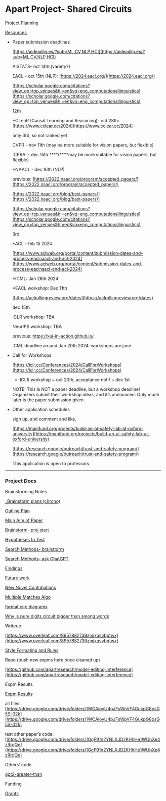 # Apart Project- Shared Circuits

[Project Planning](Apart%20Project-%20Shared%20Circuits%2045e3959d9536467ba08a6f99a756df79/Project%20Planning%203798a71e7c5d4a888cad9a7d25a1275c.md)

[Resources](Apart%20Project-%20Shared%20Circuits%2045e3959d9536467ba08a6f99a756df79/Resources%20ffd628ad9f5f4c1d8c12a4997611bbb3.md)

- Paper submission deadlines
    
    
    [https://aideadlin.es/?sub=ML,CV,NLP,HCI](https://aideadlin.es/?sub=ML,CV,NLP,HCI)
    
    AISTATS- oct 14th (variety?)
    
    EACL - oct 15th (NLP): [https://2024.eacl.org/](https://2024.eacl.org/)
    
    [https://scholar.google.com/citations?view_op=top_venues&hl=en&vq=eng_computationallinguistics](https://scholar.google.com/citations?view_op=top_venues&hl=en&vq=eng_computationallinguistics)
    
    12th
    
    *CLeaR (Causal Learning and Reasoning)- oct 28th: [https://www.cclear.cc/2024](https://www.cclear.cc/2024)
    
    only 3rd, so not ranked yet
    
    CVPR - nov 11th (may be more suitable for vision papers, but flexible)
    
    ICPRAI - dec 15th ****(****may be more suitable for vision papers, but flexible)
    
    *NAACL - dec 16th (NLP)
    
    previous: [https://2022.naacl.org/program/accepted_papers/](https://2022.naacl.org/program/accepted_papers/)
    
    [https://2022.naacl.org/blog/best-papers/](https://2022.naacl.org/blog/best-papers/)
    
    [https://scholar.google.com/citations?view_op=top_venues&hl=en&vq=eng_computationallinguistics](https://scholar.google.com/citations?view_op=top_venues&hl=en&vq=eng_computationallinguistics)
    
    3rd
    
    *ACL - feb 15 2024
    
    [https://www.aclweb.org/portal/content/submission-dates-and-process-eaclnaacl-and-acl-2024](https://www.aclweb.org/portal/content/submission-dates-and-process-eaclnaacl-and-acl-2024)
    
    *ICML: Jan 26th 2024
    
    *EACL workshop: Dec 11th
    
    [https://aclrollingreview.org/dates](https://aclrollingreview.org/dates)
    
    dec 15th
    
    ICLR workshop: TBA
    
    NeurIPS workshop: TBA
    
    previous: https://xai-in-action.github.io/
    
    ICML deadline around Jan 20th 2024. workshops are june
    
- Call for Workshops
    
    [https://iclr.cc/Conferences/2024/CallForWorkshops](https://iclr.cc/Conferences/2024/CallForWorkshops)
    
    * ICLR workshop ~ oct 20th; acceptance notif ~ dec 1st
    
    NOTE: This is NOT a paper deadline, but a workshop deadline! Organizers submit their workshop ideas, and it’s announced. Only much later is the paper submission given.
    
- Other application schedules
    
    sign up, and comment and like,
    
    [https://manifund.org/projects/build-an-ai-safety-lab-at-oxford-university](https://manifund.org/projects/build-an-ai-safety-lab-at-oxford-university)
    
    [https://research.google/outreach/trust-and-safety-program/](https://research.google/outreach/trust-and-safety-program/)
    
    This application is open to professors
    

---

### Project Docs

Brainstorming Notes

[_Brainstorm plans (chrono)](Apart%20Project-%20Shared%20Circuits%2045e3959d9536467ba08a6f99a756df79/_Brainstorm%20plans%20(chrono)%20a93e919e5bff4109bf54f6d3febb05c4.md)

[Outline Plan](Apart%20Project-%20Shared%20Circuits%2045e3959d9536467ba08a6f99a756df79/Outline%20Plan%203935b02babc84c70a2be3545257d9b3e.md)

[Main Aim of Paper](Apart%20Project-%20Shared%20Circuits%2045e3959d9536467ba08a6f99a756df79/Main%20Aim%20of%20Paper%20e8f679aa680247cfa76b19edb04c5233.md)

[Brainstorm- proj start](Apart%20Project-%20Shared%20Circuits%2045e3959d9536467ba08a6f99a756df79/Brainstorm-%20proj%20start%207f2162094b5d412187f4af9137210dc7.md)

[Hypotheses to Test](Apart%20Project-%20Shared%20Circuits%2045e3959d9536467ba08a6f99a756df79/Hypotheses%20to%20Test%2092b4e89245a142e89267edd9880ffa43.md)

[Search Methods- brainstorm](Apart%20Project-%20Shared%20Circuits%2045e3959d9536467ba08a6f99a756df79/Search%20Methods-%20brainstorm%2015a3020ab00b40adb79b0acf3622f5f4.md)

[Search Methods- ask ChatGPT](Apart%20Project-%20Shared%20Circuits%2045e3959d9536467ba08a6f99a756df79/Search%20Methods-%20ask%20ChatGPT%20c68457cff88c4c3ba4b7fc775684496a.md)

[Findings](Apart%20Project-%20Shared%20Circuits%2045e3959d9536467ba08a6f99a756df79/Findings%20dd87002c715d49c8a5f41f3a3d43be82.md)

[Future work](Apart%20Project-%20Shared%20Circuits%2045e3959d9536467ba08a6f99a756df79/Future%20work%20a8d30bf9c84546da862cb2a95da71dfc.md)

[New Novel Contributions](Apart%20Project-%20Shared%20Circuits%2045e3959d9536467ba08a6f99a756df79/New%20Novel%20Contributions%207ec236f64f394e9cb03b32ca0fbf319b.md)

[Multiple Matches Algo](Apart%20Project-%20Shared%20Circuits%2045e3959d9536467ba08a6f99a756df79/Multiple%20Matches%20Algo%203d83df8af72c4233b51d6c60cd022f8b.md)

[format circ diagrams](Apart%20Project-%20Shared%20Circuits%2045e3959d9536467ba08a6f99a756df79/format%20circ%20diagrams%206c4906c1a09f4df399d376dee58af27b.md)

[Why is pure digits circuit bigger than among words](Apart%20Project-%20Shared%20Circuits%2045e3959d9536467ba08a6f99a756df79/Why%20is%20pure%20digits%20circuit%20bigger%20than%20among%20words%2094916895ee7c464780702d5720045b50.md)

Writeup

[https://www.overleaf.com/8957882739zmjxqsvbgtwx](https://www.overleaf.com/8957882739zmjxqsvbgtwx)

[Style Formating and Rules](Apart%20Project-%20Shared%20Circuits%2045e3959d9536467ba08a6f99a756df79/Style%20Formating%20and%20Rules%20e17cd649ece749dba77f3cdcb19357a4.md)

Repo (push new expms here once cleaned up)

[https://github.com/apartresearch/model-editing-interference](https://github.com/apartresearch/model-editing-interference)

Expm Results

[Expm Results](Apart%20Project-%20Shared%20Circuits%2045e3959d9536467ba08a6f99a756df79/Expm%20Results%208de8fe5b943641ec92c4496843189d36.md)

all files: [https://drive.google.com/drive/folders/1WCAioyU4pJFsWpVF4GukpG8osG5S-02k](https://drive.google.com/drive/folders/1WCAioyU4pJFsWpVF4GukpG8osG5S-02k)

test other paper’s code: [https://drive.google.com/drive/folders/1GgF91n2YNLXJD2KHhHe1WUhXe4zRrqQe](https://drive.google.com/drive/folders/1GgF91n2YNLXJD2KHhHe1WUhXe4zRrqQe)

Others’ code

[gpt2-greater-than](Apart%20Project-%20Shared%20Circuits%2045e3959d9536467ba08a6f99a756df79/gpt2-greater-than%201d1763531c964ad28af1ee43c2253f19.md)

Funding

[Grants](Apart%20Project-%20Shared%20Circuits%2045e3959d9536467ba08a6f99a756df79/Grants%20feb38126ec674f9999143814dcb37b7a.md)